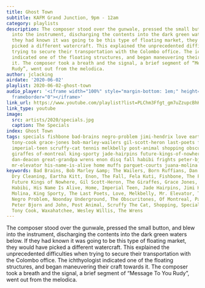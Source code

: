 ```yaml
---
title: Ghost Town
subtitle: KAFM Grand Junction, 9pm - 12am
category: playlists
description: The composer stood over the gunwale, pressed the small button, and blew
  into the instrument, discharging the contents into the dark green waters below.  If
  they had known it was going to be this type of floating market, they would have
  picked a different watercraft. This explained the unprecedented difficulties when
  trying to secure their transportation with the Colombo office. The ichthyologist
  indicated one of the floating structures, and began maneuvering their craft towards
  it. The composer took a breath and the signal, a brief segment of “Message To You
  Rudy”, went out from the melodica.
author: jclacking
airdate: '2020-06-02'
playlist: 2020-06-02-ghost-town
audio_player: '<iframe width="100%" style="margin-bottom: 1em;" height="120" src="https://www.mixcloud.com/widget/iframe/?feed=https%3A%2F%2Fwww.youtube.com%2Fplaylist%3Flist%3DPLChm3Ffgt_gm7uZzupcBhKR-Tu3F_IFUZ&hide_artwork=1&hide_cover=1&light=1"
  frameborder="0"></iframe>'
link_url: https://www.youtube.com/playlist?list=PLChm3Ffgt_gm7uZzupcBhKR-Tu3F_IFUZ
link_type: youtube
image:
  src: artists/2020/specials.jpg
  caption: The Specials
index: Ghost Town
tags: specials fishbone bad-brains negro-problem jimi-hendrix love eartha-kitt wesley-willis
  tony-cook grace-jones bob-marley-wailers gil-scott-heron last-poets fela-kuti born-ruffians
  imperial-teen scruffy-cat tennis melkbelly post-animal shopping obscuritones waxahatchee
  giraffes of-montreal king-sporty jade-hairpins future-kings-of-nowhere noonday-underground
  dan-deacon great-grandpa wrens enon disq fall habibi frights peter-bjorn-john dry-cleaning
  mr-elevator his-name-is-alive home muffs parquet-courts juana-molina
keywords: Bad Brains, Bob Marley &amp; The Wailers, Born Ruffians, Dan Deacon, Disq,
  Dry Cleaning, Eartha Kitt, Enon, The Fall, Fela Kuti, Fishbone, The Frights, The
  Future Kings of Nowhere, Gil Scott-Heron, The Giraffes, Grace Jones, Great Grandpa,
  Habibi, His Name Is Alive, Home, Imperial Teen, Jade Hairpins, Jimi Hendrix, Juana
  Molina, King Sporty, The Last Poets, Love, Melkbelly, Mr. Elevator, The Muffs, The
  Negro Problem, Noonday Underground, The Obscuritones, Of Montreal, Parquet Courts,
  Peter Bjorn and John, Post Animal, Scruffy The Cat, Shopping, Specials, Tennis,
  Tony Cook, Waxahatchee, Wesley Willis, The Wrens
---
```

The composer stood over the gunwale, pressed the small button, and blew into the instrument, discharging the contents into the dark green waters below.  If they had known it was going to be this type of floating market, they would have picked a different watercraft. This explained the unprecedented difficulties when trying to secure their transportation with the Colombo office. The ichthyologist indicated one of the floating structures, and began maneuvering their craft towards it. The composer took a breath and the signal, a brief segment of “Message To You Rudy”, went out from the melodica.
